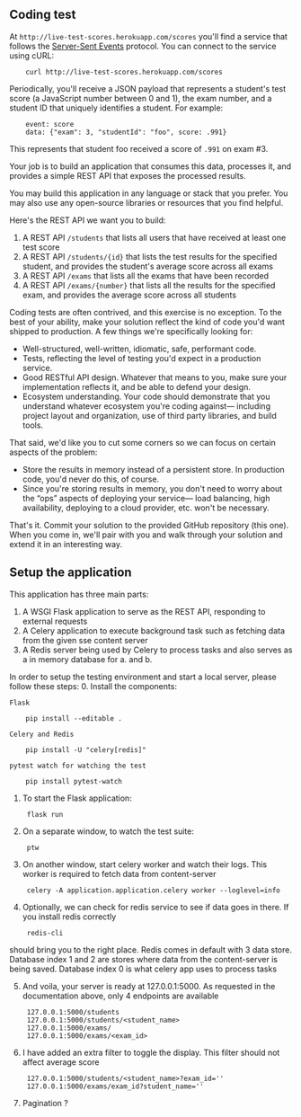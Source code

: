 ## Coding test


At `http://live-test-scores.herokuapp.com/scores` you'll find a service that follows the [Server-Sent Events](https://www.w3.org/TR/2015/REC-eventsource-20150203/) protocol. You can connect to the service using cURL:

        curl http://live-test-scores.herokuapp.com/scores

Periodically, you'll receive a JSON payload that represents a student's test score (a JavaScript number between 0 and 1), the exam number, and a student ID that uniquely identifies a student. For example:


        event: score
        data: {"exam": 3, "studentId": "foo", score: .991}

This represents that student foo received a score of `.991` on exam #3.

Your job is to build an application that consumes this data, processes it, and provides a simple REST API that exposes the processed results.

You may build this application in any language or stack that you prefer. You may also use any open-source libraries or resources that you find helpful.

Here's the REST API we want you to build:

1. A REST API `/students` that lists all users that have received at least one test score
2. A REST API `/students/{id}` that lists the test results for the specified student, and provides the student's average score across all exams
3. A REST API `/exams` that lists all the exams that have been recorded
4. A REST API `/exams/{number}` that lists all the results for the specified exam, and provides the average score across all students

Coding tests are often contrived, and this exercise is no exception. To the best of your ability, make your solution reflect the kind of code you'd want shipped to production. A few things we're specifically looking for:


* Well-structured, well-written, idiomatic, safe, performant code.
* Tests, reflecting the level of testing you'd expect in a production service.
* Good RESTful API design. Whatever that means to you, make sure your implementation reflects it, and be able to defend your design.
* Ecosystem understanding. Your code should demonstrate that you understand whatever ecosystem you're coding against— including project layout and organization, use of third party libraries, and build tools.

That said, we'd like you to cut some corners so we can focus on certain aspects of the problem:


* Store the results in memory instead of a persistent store. In production code, you'd never do this, of course.
* Since you're storing results in memory, you don't need to worry about the “ops” aspects of deploying your service— load balancing, high availability, deploying to a cloud provider, etc. won't be necessary.


That's it. Commit your solution to the provided GitHub repository (this one).  When you come in, we'll pair with you and  walk through your solution and extend it in an interesting way.


## Setup the application

This application has three main parts:
1. A WSGI Flask application to serve as the REST API, responding to external requests
2. A Celery application to execute background task such as fetching data from the given sse content server
3. A Redis server being used by Celery to process tasks and also serves as a in memory database for a. and b.

In order to setup the testing environment and start a local server, please follow these steps:
0. Install the components:

    Flask

        pip install --editable .

    Celery and Redis

        pip install -U "celery[redis]"

    pytest watch for watching the test

        pip install pytest-watch

1. To start the Flask application:

        flask run

2. On a separate window, to watch the test suite:

        ptw

3. On another window, start celery worker and watch their logs.  This worker is required to fetch data from content-server

        celery -A application.application.celery worker --loglevel=info

4. Optionally, we can check for redis service to see if data goes in there. If you install redis correctly

        redis-cli

should bring you to the right place. Redis comes in default with 3 data store. Database index 1 and 2 are stores where data from the content-server is being saved.  Database index 0 is what celery app uses to process tasks

5. And voila, your server is ready at 127.0.0.1:5000.  As requested in the documentation above, only 4 endpoints are available

        127.0.0.1:5000/students
        127.0.0.1:5000/students/<student_name>
        127.0.0.1:5000/exams/
        127.0.0.1:5000/exams/<exam_id>

6. I have added an extra filter to toggle the display. This filter should not affect average score

        127.0.0.1:5000/students/<student_name>?exam_id=''
        127.0.0.1:5000/exams/exam_id?student_name=''

7. Pagination ?
